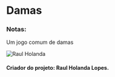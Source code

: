 # Damas

### Notas:

Um jogo comum de damas

![Raul Holanda](https://avatars.githubusercontent.com/u/120270846?v=4)
#### Criador do projeto: Raul Holanda Lopes.
